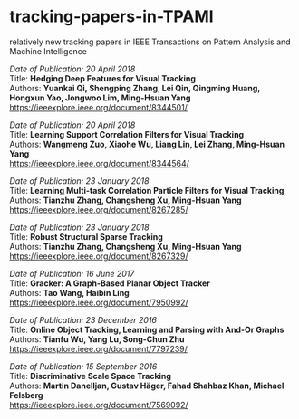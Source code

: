 # tracking-papers-in-TPAMI
relatively new tracking papers in IEEE Transactions on Pattern Analysis and Machine Intelligence

*Date of Publication: 20 April 2018*  
Title: **Hedging Deep Features for Visual Tracking**  
Authors: **Yuankai Qi, Shengping Zhang, Lei Qin, Qingming Huang, Hongxun Yao, Jongwoo Lim, Ming-Hsuan Yang**  
https://ieeexplore.ieee.org/document/8344501/

*Date of Publication: 20 April 2018*  
Title: **Learning Support Correlation Filters for Visual Tracking**  
Authors: **Wangmeng Zuo, Xiaohe Wu, Liang Lin, Lei Zhang, Ming-Hsuan Yang**  
https://ieeexplore.ieee.org/document/8344564/

*Date of Publication: 23 January 2018*  
Title: **Learning Multi-task Correlation Particle Filters for Visual Tracking**  
Authors: **Tianzhu Zhang, Changsheng Xu, Ming-Hsuan Yang**  
https://ieeexplore.ieee.org/document/8267285/

*Date of Publication: 23 January 2018*  
Title: **Robust Structural Sparse Tracking**  
Authors: **Tianzhu Zhang, Changsheng Xu, Ming-Hsuan Yang**  
https://ieeexplore.ieee.org/document/8267329/

*Date of Publication: 16 June 2017*   
Title: **Gracker: A Graph-Based Planar Object Tracker**   
Authors: **Tao Wang, Haibin Ling**  
https://ieeexplore.ieee.org/document/7950992/

*Date of Publication: 23 December 2016*   
Title: **Online Object Tracking, Learning and Parsing with And-Or Graphs**  
Authors: **Tianfu Wu, Yang Lu, Song-Chun Zhu**  
https://ieeexplore.ieee.org/document/7797239/

*Date of Publication: 15 September 2016*  
Title: **Discriminative Scale Space Tracking**  
Authors: **Martin Danelljan, Gustav Häger, Fahad Shahbaz Khan, Michael Felsberg**  
https://ieeexplore.ieee.org/document/7569092/
